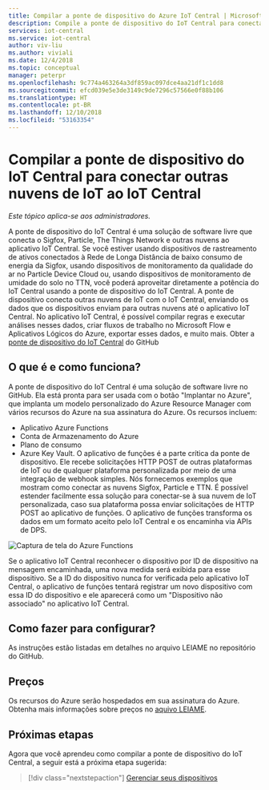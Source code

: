 ```yaml
---
title: Compilar a ponte de dispositivo do Azure IoT Central | Microsoft Docs
description: Compile a ponte de dispositivo do IoT Central para conectar outras nuvens de IoT (Sigfox, Particle, The Things Network etc.) ao aplicativo IoT Central.
services: iot-central
ms.service: iot-central
author: viv-liu
ms.author: viviali
ms.date: 12/4/2018
ms.topic: conceptual
manager: peterpr
ms.openlocfilehash: 9c774a463264a3df859ac097dce4aa21df1c1dd8
ms.sourcegitcommit: efcd039e5e3de3149c9de7296c57566e0f88b106
ms.translationtype: HT
ms.contentlocale: pt-BR
ms.lasthandoff: 12/10/2018
ms.locfileid: "53163354"
---
```

# <a name="build-the-iot-central-device-bridge-to-connect-other-iot-clouds-to-iot-central"></a>Compilar a ponte de dispositivo do IoT Central para conectar outras nuvens de IoT ao IoT Central

*Este tópico aplica-se aos administradores.*

A ponte de dispositivo do IoT Central é uma solução de software livre que conecta o Sigfox, Particle, The Things Network e outras nuvens ao aplicativo IoT Central. Se você estiver usando dispositivos de rastreamento de ativos conectados à Rede de Longa Distância de baixo consumo de energia da Sigfox, usando dispositivos de monitoramento da qualidade do ar no Particle Device Cloud ou, usando dispositivos de monitoramento de umidade do solo no TTN, você poderá aproveitar diretamente a potência do IoT Central usando a ponte de dispositivo do IoT Central. A ponte de dispositivo conecta outras nuvens de IoT com o IoT Central, enviando os dados que os dispositivos enviam para outras nuvens até o aplicativo IoT Central. No aplicativo IoT Central, é possível compilar regras e executar análises nesses dados, criar fluxos de trabalho no Microsoft Flow e Aplicativos Lógicos do Azure, exportar esses dados, e muito mais. Obter a [ponte de dispositivo do IoT Central](https://aka.ms/iotcentralgithubdevicebridge) do GitHub

## <a name="what-is-it-and-how-does-it-work"></a>O que é e como funciona?
A ponte de dispositivo do IoT Central é uma solução de software livre no GitHub. Ela está pronta para ser usada com o botão "Implantar no Azure", que implanta um modelo personalizado do Azure Resource Manager com vários recursos do Azure na sua assinatura do Azure. Os recursos incluem:
-   Aplicativo Azure Functions
-   Conta de Armazenamento do Azure
-   Plano de consumo
-   Azure Key Vault. O aplicativo de funções é a parte crítica da ponte de dispositivo. Ele recebe solicitações HTTP POST de outras plataformas de IoT ou de qualquer plataforma personalizada por meio de uma integração de webhook simples. Nós fornecemos exemplos que mostram como conectar as nuvens Sigfox, Particle e TTN. É possível estender facilmente essa solução para conectar-se à sua nuvem de IoT personalizada, caso sua plataforma possa enviar solicitações de HTTP POST ao aplicativo de funções.
O aplicativo de funções transforma os dados em um formato aceito pelo IoT Central e os encaminha via APIs de DPS.

![Captura de tela do Azure Functions](media/howto-build-iotc-device-bridge/azfunctions.png)

Se o aplicativo IoT Central reconhecer o dispositivo por ID de dispositivo na mensagem encaminhada, uma nova medida será exibida para esse dispositivo. Se a ID do dispositivo nunca for verificada pelo aplicativo IoT Central, o aplicativo de funções tentará registrar um novo dispositivo com essa ID do dispositivo e ele aparecerá como um "Dispositivo não associado" no aplicativo IoT Central. 

## <a name="how-do-i-set-it-up"></a>Como fazer para configurar?
As instruções estão listadas em detalhes no arquivo LEIAME no repositório do GitHub. 

## <a name="pricing"></a>Preços
Os recursos do Azure serão hospedados em sua assinatura do Azure. Obtenha mais informações sobre preços no [aquivo LEIAME](https://aka.ms/iotcentralgithubdevicebridge).

## <a name="next-steps"></a>Próximas etapas
Agora que você aprendeu como compilar a ponte de dispositivo do IoT Central, a seguir está a próxima etapa sugerida:

> [!div class="nextstepaction"]
> [Gerenciar seus dispositivos](howto-manage-devices.md)
